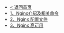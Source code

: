 * [< 返回首页](/)
* [1、Nginx介绍及相关命令](/后端开发/服务器/nginx/1、Nginx介绍及相关命令.md)
* [2、Nginx 配置文件](/后端开发/服务器/nginx/2、Nginx%20配置文件.md)
* [3、Nginx 高可用](/后端开发/服务器/nginx/3、Nginx%20高可用.md)